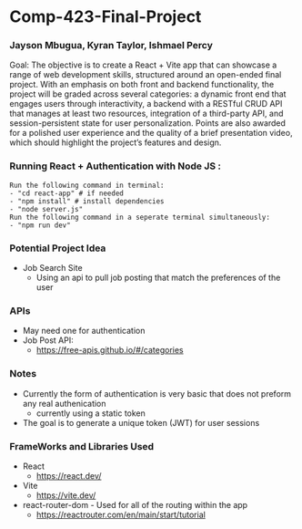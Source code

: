 # Comp-423-Final-Project
### Jayson Mbugua, Kyran Taylor, Ishmael Percy
Goal: The objective is to create a React + Vite app that can showcase a range of web development skills, structured around an open-ended final project. With an emphasis on both front and backend functionality, the project will be graded across several categories: a dynamic front end that engages users through interactivity, a backend with a RESTful CRUD API that manages at least two resources, integration of a third-party API, and session-persistent state for user personalization. Points are also awarded for a polished user experience and the quality of a brief presentation video, which should highlight the project’s features and design.
### Running React + Authentication with Node JS :
    Run the following command in terminal:
    - "cd react-app" # if needed
    - "npm install" # install dependencies
    - "node server.js"
    Run the following command in a seperate terminal simultaneously:
    - "npm run dev"
### Potential Project Idea 
- Job Search Site
    - Using an api to pull job posting that match the preferences of the user
### APIs
- May need one for authentication
- Job Post API:
    - https://free-apis.github.io/#/categories
### Notes
- Currently the form of authentication is very basic that does not preform any real authenication 
    - currently using a static token
- The goal is to generate a unique token (JWT) for user sessions
### FrameWorks and Libraries Used
- React
    - https://react.dev/
- Vite
    - https://vite.dev/ 
- react-router-dom - Used for all of the routing within the app
    - https://reactrouter.com/en/main/start/tutorial
  
